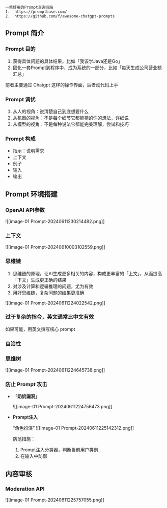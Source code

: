 
	一些好用的Prompt查询网站
	1.  https://promptbase.com/
	2.  https://github.com/f/awesome-chatgpt-prompts

## Prompt 简介

### Prompt 目的

1.  获得具体问题的具体结果，比如「我该学Java还是Go」
2.  固化一套Prompt到程序中，成为系统的一部分，比如「每天生成公司营业额汇总」

前者主要通过 Chatgpt 这样的操作界面，后者动代码上手


### Prompt 调优

1.  从人的视角：说清楚自己到底想要什么
2.  从机器的视角：不是每个细节它都能猜的你的想法，详细说
3.  从模型的视角：不是每种说法它都能完美理解，尝试和技巧

### Prompt 构成

-  指示：说明需求
-  上下文
-  例子
-  输入
-  输出

## Prompt 环境搭建


### OpenAI API参数


![[image-01 Prompt-20240611230214482.png]]



### 上下文

![[image-01 Prompt-20240610003102559.png]]


### 思维链

1.  思维链的原理，让AI生成更多相关的内容，构成更丰富的「上文」，从而提高「下文」生成更正确的结果
2.  对涉及计算和逻辑推理的问题，尤为有效
3.  用好思维链，复杂问题的结果更准确

![[image-01 Prompt-20240611224022542.png]]

### 过于复杂的指令，英文通常比中文有效

如果可能，用英文撰写核心 prompt

### 自洽性


### 思维树

![[image-01 Prompt-20240611224645738.png]]


### 防止 Prompt 攻击

-  **「奶奶漏洞」**

	 ![[image-01 Prompt-20240611224756473.png]]


-  **Prompt注入**

	“角色扮演”
	![[image-01 Prompt-20240611225142312.png]]
	
	防范措施：
	1.  Prompt注入分类器，判断当前用户类别 
	2.  在输入中防御


## 内容审核

### Moderation API  

![[image-01 Prompt-20240611225757055.png]]





